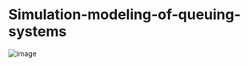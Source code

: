 # Simulation-modeling-of-queuing-systems
![image](https://user-images.githubusercontent.com/73974596/224466852-f5537f91-1554-484d-aaf2-fa90ab2b5c57.png)
